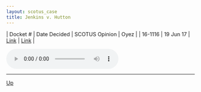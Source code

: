 ```yaml
---
layout: scotus_case
title: Jenkins v. Hutton
---
```


| Docket # | Date Decided | SCOTUS Opinion | Oyez |
| 16-1116 | 19 Jun 17 | [Link](https://www.supremecourt.gov/opinions/preliminaryprint/582US1PP_Web.pdf#page=303) | [Link](https://www.oyez.org/cases/2016/16-1116) |

<audio controls>
   <source src='./resources/16-1116.mp3' type='audio/mpeg'>
</audio>

<object data='./resources/16-1116.pdf' type='application/pdf'></object>

---

[Up](./README.md)